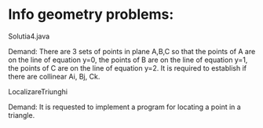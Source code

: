 # Info geometry problems:

Solutia4.java

Demand: There are 3 sets of points in plane A,B,C so that the points of A are on the line of equation y=0, the points of B are on the line of equation y=1, the points of C are on the line of equation y=2. It is required to establish if there are collinear Ai, Bj, Ck.

LocalizareTriunghi

Demand: It is requested to implement a program for locating a point in a triangle.


